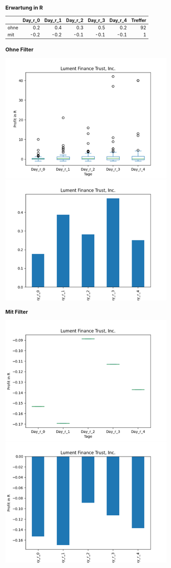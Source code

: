 ### Erwartung in R
|      |   Day_r_0 |   Day_r_1 |   Day_r_2 |   Day_r_3 |   Day_r_4 |   Treffer |
|:-----|----------:|----------:|----------:|----------:|----------:|----------:|
| ohne |       0.2 |       0.4 |       0.3 |       0.5 |       0.2 |        92 |
| mit  |      -0.2 |      -0.2 |      -0.1 |      -0.1 |      -0.1 |         1 |

### Ohne Filter
![image info](./data/LFT_box_all.png)
![image info](./data/LFT_median_all.png)

### Mit Filter
![image info](./data/LFT_box_filtered.png)
![image info](./data/LFT_median_filtered.png)
